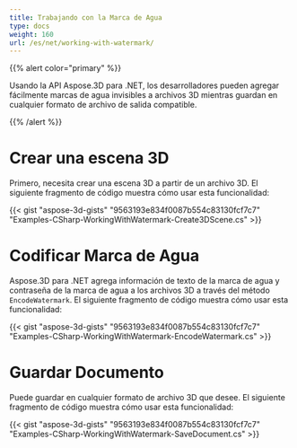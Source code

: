 ```yaml
---
title: Trabajando con la Marca de Agua
type: docs
weight: 160
url: /es/net/working-with-watermark/
---
```


{{% alert color="primary" %}}

Usando la API Aspose.3D para .NET, los desarrolladores pueden agregar fácilmente marcas de agua invisibles a archivos 3D mientras guardan en cualquier formato de archivo de salida compatible.

{{% /alert %}}
# **Crear una escena 3D**
Primero, necesita crear una escena 3D a partir de un archivo 3D. El siguiente fragmento de código muestra cómo usar esta funcionalidad:

{{< gist "aspose-3d-gists" "9563193e834f0087b554c83130fcf7c7" "Examples-CSharp-WorkingWithWatermark-Create3DScene.cs" >}}

# **Codificar Marca de Agua**
Aspose.3D para .NET agrega información de texto de la marca de agua y contraseña de la marca de agua a los archivos 3D a través del método ``EncodeWatermark``. El siguiente fragmento de código muestra cómo usar esta funcionalidad:

{{< gist "aspose-3d-gists" "9563193e834f0087b554c83130fcf7c7" "Examples-CSharp-WorkingWithWatermark-EncodeWatermark.cs" >}}

# **Guardar Documento**
Puede guardar en cualquier formato de archivo 3D que desee. El siguiente fragmento de código muestra cómo usar esta funcionalidad:

{{< gist "aspose-3d-gists" "9563193e834f0087b554c83130fcf7c7" "Examples-CSharp-WorkingWithWatermark-SaveDocument.cs" >}}
